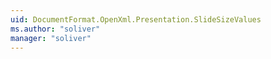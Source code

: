 ```yaml
---
uid: DocumentFormat.OpenXml.Presentation.SlideSizeValues
ms.author: "soliver"
manager: "soliver"
---
```

